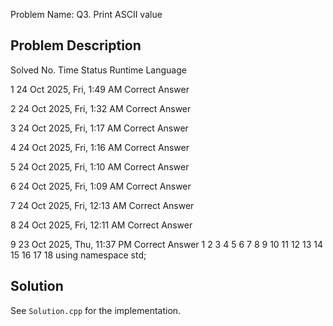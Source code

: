 Problem Name: Q3. Print ASCII value

## Problem Description

Solved
No.	Time	Status	Runtime	Language

1
24 Oct 2025, Fri, 1:49 AM
Correct Answer

2
24 Oct 2025, Fri, 1:32 AM
Correct Answer

3
24 Oct 2025, Fri, 1:17 AM
Correct Answer

4
24 Oct 2025, Fri, 1:16 AM
Correct Answer

5
24 Oct 2025, Fri, 1:10 AM
Correct Answer

6
24 Oct 2025, Fri, 1:09 AM
Correct Answer

7
24 Oct 2025, Fri, 12:13 AM
Correct Answer

8
24 Oct 2025, Fri, 12:11 AM
Correct Answer

9
23 Oct 2025, Thu, 11:37 PM
Correct Answer
1
2
3
4
5
6
7
8
9
10
11
12
13
14
15
16
17
18
using namespace std;

## Solution

See `Solution.cpp` for the implementation.